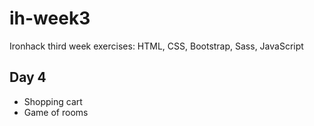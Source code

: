 # ih-week3
Ironhack third week exercises: HTML, CSS, Bootstrap, Sass, JavaScript

## Day 4
* Shopping cart
* Game of rooms

